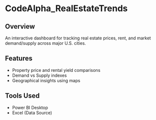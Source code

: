 # CodeAlpha_RealEstateTrends
## Overview
An interactive dashboard for tracking real estate prices, rent, and market demand/supply across major U.S. cities.

## Features
- Property price and rental yield comparisons
- Demand vs Supply indexes
- Geographical insights using maps

## Tools Used
- Power BI Desktop
- Excel (Data Source)

